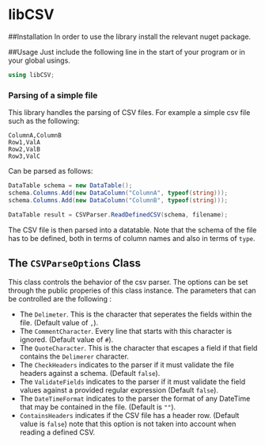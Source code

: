 # libCSV

##Installation
In order to use the library install the relevant nuget package.

##Usage
Just include the following line in the start of your program or in your global usings.
```csharp
using libCSV;
```

### Parsing of a simple file

This library handles the parsing of CSV files. For example a simple csv file such as the following:
```
ColumnA,ColumnB
Row1,ValA
Row2,ValB
Row3,ValC
```
Can be parsed as follows:
```csharp
DataTable schema = new DataTable();
schema.Columns.Add(new DataColumn("ColumnA", typeof(string)));
schema.Columns.Add(new DataColumn("ColumnB", typeof(string)));

DataTable result = CSVParser.ReadDefinedCSV(schema, filename);
```
The CSV file is then parsed into a datatable. Note that the schema of the file
has to be defined, both in terms of column names and also in terms of `type`.

## The `CSVParseOptions` Class
This class controls the behavior of the csv parser. The options can be set through the public properies
of this class instance. The parameters that can be controlled are the following :
- The `Delimeter`. This is the character that seperates the fields within the file. (Default value of `,`).
- The `CommentCharacter`. Every line that starts with this character is ignored. (Default value of `#`).
- The `QuoteCharacter`. This is the character that escapes a field if that field contains the `Delimerer` character.
- The `CheckHeaders` indicates to the parser if it must validate the file headers against a schema. (Default `false`).
- The `ValidateFields` indicates to the parser if it must validate the field values against a provided regular expression (Default `false`).
- The `DateTimeFormat` indicates to the parser the format of any DateTime that may be contained in the file. (Default is `""`).
- `ContainsHeaders` indicates if the CSV file has a header row. (Default value is `false`) note that this option is not taken into account when reading a defined CSV.
